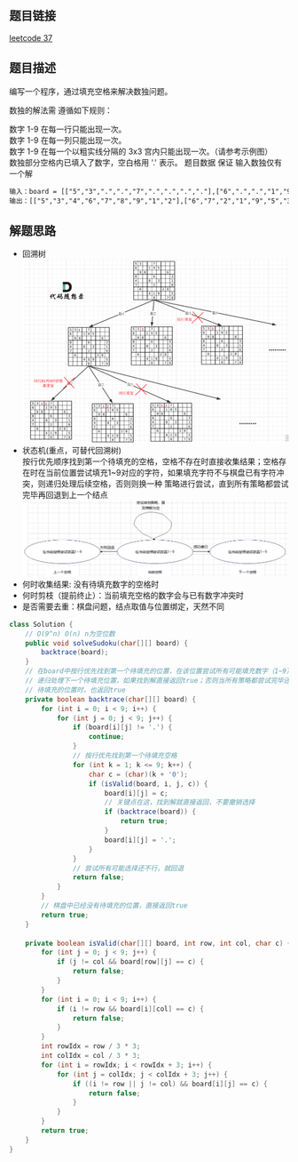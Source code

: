 ## 题目链接

[leetcode 37](https://leetcode.cn/problems/sudoku-solver/)  

## 题目描述

编写一个程序，通过填充空格来解决数独问题。 

数独的解法需 遵循如下规则：  

数字 1-9 在每一行只能出现一次。  
数字 1-9 在每一列只能出现一次。  
数字 1-9 在每一个以粗实线分隔的 3x3 宫内只能出现一次。（请参考示例图）  
数独部分空格内已填入了数字，空白格用 '.' 表示。 
题目数据 保证 输入数独仅有一个解  


```html
输入：board = [["5","3",".",".","7",".",".",".","."],["6",".",".","1","9","5",".",".","."],[".","9","8",".",".",".",".","6","."],["8",".",".",".","6",".",".",".","3"],["4",".",".","8",".","3",".",".","1"],["7",".",".",".","2",".",".",".","6"],[".","6",".",".",".",".","2","8","."],[".",".",".","4","1","9",".",".","5"],[".",".",".",".","8",".",".","7","9"]]
输出：[["5","3","4","6","7","8","9","1","2"],["6","7","2","1","9","5","3","4","8"],["1","9","8","3","4","2","5","6","7"],["8","5","9","7","6","1","4","2","3"],["4","2","6","8","5","3","7","9","1"],["7","1","3","9","2","4","8","5","6"],["9","6","1","5","3","7","2","8","4"],["2","8","7","4","1","9","6","3","5"],["3","4","5","2","8","6","1","7","9"]]
```

## 解题思路  
- 回溯树  
![](https://github.com/RossVermouth/algorithm/blob/main/%E9%99%84%E4%BB%B6/%E8%A7%A3%E6%95%B0%E7%8B%AC.png)
- 状态机(重点，可替代回溯树)  
按行优先顺序找到第一个待填充的空格，空格不存在时直接收集结果；空格存在时在当前位置尝试填充1~9对应的字符，如果填充字符不与棋盘已有字符冲突，则递归处理后续空格，否则则换一种
策略进行尝试，直到所有策略都尝试完毕再回退到上一个结点
![](https://github.com/RossVermouth/algorithm/blob/main/%E9%99%84%E4%BB%B6/%E6%95%B0%E7%8B%AC%E7%8A%B6%E6%80%81%E6%9C%BA.png)
- 何时收集结果: 没有待填充数字的空格时
- 何时剪枝（提前终止）：当前填充空格的数字会与已有数字冲突时
- 是否需要去重：棋盘问题，结点取值与位置绑定，天然不同

```JAVA
class Solution {
    // O(9^n) O(n) n为空位数
    public void solveSudoku(char[][] board) {
        backtrace(board);
    }
    // 在board中按行优先找到第一个待填充的位置，在该位置尝试所有可能填充数字（1~9），如果填充数字不与已有数字冲突，则
    // 递归处理下一个待填充位置，如果找到解直接返回true；否则当所有策略都尝试完毕还没有找到解，返回false；当棋盘中没有
    // 待填充的位置时，也返回true
    private boolean backtrace(char[][] board) {
        for (int i = 0; i < 9; i++) {
            for (int j = 0; j < 9; j++) {
                if (board[i][j] != '.') {
                    continue;
                }
                // 按行优先找到第一个待填充空格
                for (int k = 1; k <= 9; k++) {
                    char c = (char)(k + '0');
                    if (isValid(board, i, j, c)) {
                        board[i][j] = c;
                        // 关键点在这，找到解就直接返回，不要撤销选择
                        if (backtrace(board)) {
                            return true;
                        }
                        board[i][j] = '.';
                    }
                }
                // 尝试所有可能选择还不行，就回退
                return false;
            }
        }
        // 棋盘中已经没有待填充的位置，直接返回true
        return true;
    }

    private boolean isValid(char[][] board, int row, int col, char c) {
        for (int j = 0; j < 9; j++) {
            if (j != col && board[row][j] == c) {
                return false;
            }
        }
        for (int i = 0; i < 9; i++) {
            if (i != row && board[i][col] == c) {
                return false;
            }
        }
        int rowIdx = row / 3 * 3;
        int colIdx = col / 3 * 3;
        for (int i = rowIdx; i < rowIdx + 3; i++) {
            for (int j = colIdx; j < colIdx + 3; j++) {
                if ((i != row || j != col) && board[i][j] == c) {
                    return false;
                }
            }
        }
        return true;
    }
}
```



